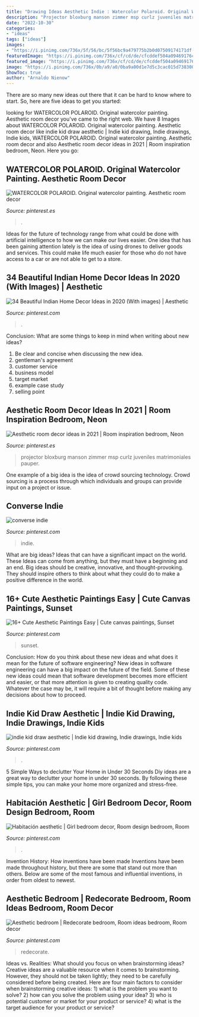```yaml
---
title: "Drawing Ideas Aesthetic Indie : Watercolor Polaroid. Original Watercolor Painting. Aesthetic Room Decor"
description: "Projector bloxburg manson zimmer msp curlz juveniles matrimoniales pauper"
date: "2022-10-30"
categories:
- "ideas"
tags: ["ideas"]
images:
- "https://i.pinimg.com/736x/5f/56/bc/5f56bc9a479775b2b0d07509174171df.jpg"
featuredImage: "https://i.pinimg.com/736x/cf/cd/de/cfcddef504a09469176c93f3b31c53e8.jpg"
featured_image: "https://i.pinimg.com/736x/cf/cd/de/cfcddef504a09469176c93f3b31c53e8.jpg"
image: "https://i.pinimg.com/736x/0b/a9/a0/0ba9a00d1e7d5c3cac015d7383008181.jpg"
ShowToc: true
author: "Arnaldo Nienow"
---
```



There are so many new ideas out there that it can be hard to know where to start. So, here are five ideas to get you started: 

	

		
looking for WATERCOLOR POLAROID. Original watercolor painting. Aesthetic room decor you've came to the right web. We have 8 Images about WATERCOLOR POLAROID. Original watercolor painting. Aesthetic room decor like indie kid draw aesthetic | Indie kid drawing, Indie drawings, Indie kids, WATERCOLOR POLAROID. Original watercolor painting. Aesthetic room decor and also Aesthetic room decor ideas in 2021 | Room inspiration bedroom, Neon. Here you go:
		
    
## WATERCOLOR POLAROID. Original Watercolor Painting. Aesthetic Room Decor

<img loading=lazy src="https://i.pinimg.com/736x/22/a2/01/22a201e6e80cc946080ade0ba2bdf251.jpg" onerror="this.onerror=null;this.src='https://tse1.mm.bing.net/th?id=OIP.vzu4HKle7H3EY7aMYmk4rQHaJ3&amp;pid=15.1';" alt="WATERCOLOR POLAROID. Original watercolor painting. Aesthetic room decor">

_Source: pinterest.es_

>. 

	

Ideas for the future of technology range from what could be done with artificial intelligence to how we can make our lives easier. One idea that has been gaining attention lately is the idea of using drones to deliver goods and services. This could make life much easier for those who do not have access to a car or are not able to get to a store.

    
## 34 Beautiful Indian Home Decor Ideas In 2020 (With Images) | Aesthetic

<img loading=lazy src="https://i.pinimg.com/736x/59/6a/91/596a9170638d4e81c960a4e27ac4c82c.jpg" onerror="this.onerror=null;this.src='https://tse2.mm.bing.net/th?id=OIP.Psiq_OBkUAuiAx5lZeLU1QHaLH&amp;pid=15.1';" alt="34 Beautiful Indian Home Decor Ideas in 2020 (With images) | Aesthetic">

_Source: pinterest.com_

>. 

	

Conclusion: What are some things to keep in mind when writing about new ideas?
1. Be clear and concise when discussing the new idea.
2. gentleman's agreement 
3. customer service 
4. business model 
5. target market 
6. example case study
7. selling point 

    
## Aesthetic Room Decor Ideas In 2021 | Room Inspiration Bedroom, Neon

<img loading=lazy src="https://i.pinimg.com/736x/5f/56/bc/5f56bc9a479775b2b0d07509174171df.jpg" onerror="this.onerror=null;this.src='https://tse2.mm.bing.net/th?id=OIP.Jx2OyZNkFAEFTrPfEjlnVwHaMG&amp;pid=15.1';" alt="Aesthetic room decor ideas in 2021 | Room inspiration bedroom, Neon">

_Source: pinterest.es_

>projector bloxburg manson zimmer msp curlz juveniles matrimoniales pauper. 

	

One example of a big idea is the idea of crowd sourcing technology. Crowd sourcing is a process through which individuals and groups can provide input on a project or issue.

    
## Converse Indie

<img loading=lazy src="https://i.pinimg.com/736x/66/94/7a/66947ad3ab4ae13d7d348e82202e1f1e.jpg" onerror="this.onerror=null;this.src='https://tse3.mm.bing.net/th?id=OIP.sZ3nf62UQ4NN_rZclI7JGgHaJ3&amp;pid=15.1';" alt="converse indie">

_Source: pinterest.com_

>indie. 

	

What are big ideas? Ideas that can have a significant impact on the world. These Ideas can come from anything, but they must have a beginning and an end. Big ideas should be creative, innovative, and thought-provoking. They should inspire others to think about what they could do to make a positive difference in the world.

    
## 16+ Cute Aesthetic Paintings Easy | Cute Canvas Paintings, Sunset

<img loading=lazy src="https://i.pinimg.com/736x/cf/cd/de/cfcddef504a09469176c93f3b31c53e8.jpg" onerror="this.onerror=null;this.src='https://tse2.mm.bing.net/th?id=OIP.5QDCSc9gxblq3kiY05dUCAHaKE&amp;pid=15.1';" alt="16+ Cute Aesthetic Paintings Easy | Cute canvas paintings, Sunset">

_Source: pinterest.com_

>sunset. 

	

Conclusion: How do you think about these new ideas and what does it mean for the future of software engineering?
New ideas in software engineering can have a big impact on the future of the field. Some of these new ideas could mean that software development becomes more efficient and easier, or that more attention is given to creating quality code. Whatever the case may be, it will require a bit of thought before making any decisions about how to proceed.

    
## Indie Kid Draw Aesthetic | Indie Kid Drawing, Indie Drawings, Indie Kids

<img loading=lazy src="https://i.pinimg.com/736x/68/c9/95/68c9952f7c564b2257524302e60b25d5.jpg" onerror="this.onerror=null;this.src='https://tse4.mm.bing.net/th?id=OIP.g9w9VYQgX20RRlC3Ze_8bgHaNK&amp;pid=15.1';" alt="indie kid draw aesthetic | Indie kid drawing, Indie drawings, Indie kids">

_Source: pinterest.com_

>. 

	

5 Simple Ways to declutter Your Home in Under 30 Seconds
Diy ideas are a great way to declutter your home in under 30 seconds. By following these simple tips, you can make your home more organized and stress-free.

    
## Habitación Aesthetic | Girl Bedroom Decor, Room Design Bedroom, Room

<img loading=lazy src="https://i.pinimg.com/736x/68/07/96/680796d7a25a89ec8428b51cc201c59a.jpg" onerror="this.onerror=null;this.src='https://tse2.mm.bing.net/th?id=OIP.gwBGB9zHZClUui5WOLqCUgAAAA&amp;pid=15.1';" alt="Habitación aesthetic | Girl bedroom decor, Room design bedroom, Room">

_Source: pinterest.com_

>. 

	

Invention History: How inventions have been made
Inventions have been made throughout history, but there are some that stand out more than others. Below are some of the most famous and influential inventions, in order from oldest to newest.

    
## Aesthetic Bedroom | Redecorate Bedroom, Room Ideas Bedroom, Room Decor

<img loading=lazy src="https://i.pinimg.com/736x/0b/a9/a0/0ba9a00d1e7d5c3cac015d7383008181.jpg" onerror="this.onerror=null;this.src='https://tse4.mm.bing.net/th?id=OIP.pIo8bGy_KcQ4mPzmLDUZhAHaOe&amp;pid=15.1';" alt="Aesthetic bedroom | Redecorate bedroom, Room ideas bedroom, Room decor">

_Source: pinterest.com_

>redecorate. 

	

Ideas vs. Realities: What should you focus on when brainstorming ideas?
Creative ideas are a valuable resource when it comes to brainstorming. However, they should not be taken lightly; they need to be carefully considered before being created. Here are four main factors to consider when brainstorming creative ideas: 1) what is the problem you want to solve? 2) how can you solve the problem using your idea? 3) who is potential customer or market for your product or service? 4) what is the target audience for your product or service?

